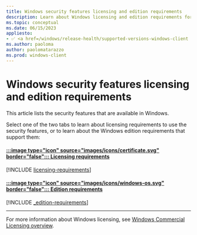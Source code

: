 ```yaml
---
title: Windows security features licensing and edition requirements
description: Learn about Windows licensing and edition requirements for the features included in Windows.
ms.topic: conceptual
ms.date: 06/15/2023
appliesto:
- ✅ <a href=/windows/release-health/supported-versions-windows-client target=_blank>Windows 11</a>
ms.author: paoloma
author: paolomatarazzo
ms.prod: windows-client
---
```


# Windows security features licensing and edition requirements

This article lists the security features that are available in Windows.

Select one of the two tabs to learn about licensing requirements to use the security features, or to learn about the Windows edition requirements that support them:

#### [:::image type="icon" source="images/icons/certificate.svg" border="false"::: **Licensing requirements**](#tab/licensing)

[!INCLUDE [licensing-requirements](../../includes/licensing/_licensing-requirements.md)]

#### [:::image type="icon" source="images/icons/windows-os.svg" border="false"::: **Edition requirements**](#tab/edition)

[!INCLUDE [_edition-requirements](../../includes/licensing/_edition-requirements.md)]

---

For more information about Windows licensing, see [Windows Commercial Licensing overview](/windows/whats-new/windows-licensing).
